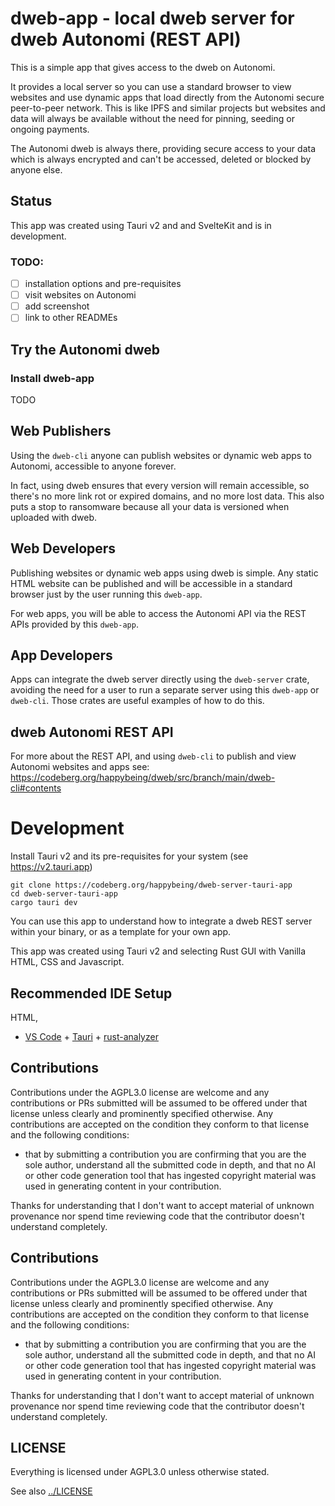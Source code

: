 # dweb-app - local dweb server for dweb Autonomi (REST API)

This is a simple app that gives access to the dweb on Autonomi.

It provides a local server so you can use a standard browser to view websites and use dynamic apps that load directly from the Autonomi secure peer-to-peer network. This is like IPFS and similar projects but websites and data will always be available without the need for pinning, seeding or ongoing payments.

The Autonomi dweb is always there, providing secure access to your data which is always encrypted and can't be accessed, deleted or blocked by anyone else.

## Status
This app was created using Tauri v2 and and SvelteKit and is in development.

### TODO:
- [ ] installation options and pre-requisites
- [ ] visit websites on Autonomi
- [ ] add screenshot
- [ ] link to other READMEs

## Try the Autonomi dweb

### Install dweb-app
TODO

## Web Publishers
Using the `dweb-cli` anyone can publish websites or dynamic web apps to Autonomi, accessible to anyone forever.

In fact, using dweb ensures that every version will remain accessible, so there's no more link rot or expired domains, and no more lost data. This also puts a stop to ransomware because all your data is versioned when uploaded with dweb.

## Web Developers
Publishing websites or dynamic web apps using dweb is simple. Any static HTML website can be published and will be accessible in a standard browser just by the user running this `dweb-app`.

For web apps, you will be able to access the Autonomi API via the REST APIs provided by this `dweb-app`.

## App Developers
Apps can integrate the dweb server directly using the `dweb-server` crate, avoiding the need for a user to run a separate server using this `dweb-app` or `dweb-cli`. Those crates are useful examples of how to do this.

## dweb Autonomi REST API

For more about the REST API, and using `dweb-cli` to publish and view Autonomi websites and apps see: https://codeberg.org/happybeing/dweb/src/branch/main/dweb-cli#contents

# Development

Install Tauri v2 and its pre-requisites for your system (see https://v2.tauri.app)

```
git clone https://codeberg.org/happybeing/dweb-server-tauri-app
cd dweb-server-tauri-app
cargo tauri dev
```
You can use this app to understand how to integrate a dweb REST server within your binary, or as a template for your own app.

This app was created using Tauri v2 and selecting Rust GUI with Vanilla HTML, CSS and Javascript.

## Recommended IDE Setup
 HTML,
- [VS Code](https://code.visualstudio.com/) + [Tauri](https://marketplace.visualstudio.com/items?itemName=tauri-apps.tauri-vscode) + [rust-analyzer](https://marketplace.visualstudio.com/items?itemName=rust-lang.rust-analyzer)

## Contributions
Contributions under the AGPL3.0 license are welcome and any contributions or PRs submitted will be assumed to be offered under that license unless clearly and prominently specified otherwise. Any contributions are accepted on the condition they conform to that license and the following conditions:

- that by submitting a contribution you are confirming that you are the sole author, understand all the submitted code in depth, and that no AI or other code generation tool that has ingested copyright material was used in generating content in your contribution.

Thanks for understanding that I don't want to accept material of unknown provenance nor spend time reviewing code that the contributor doesn't understand completely.

## Contributions
Contributions under the AGPL3.0 license are welcome and any contributions or PRs submitted will be assumed to be offered under that license unless clearly and prominently specified otherwise. Any contributions are accepted on the condition they conform to that license and the following conditions:

- that by submitting a contribution you are confirming that you are the sole author, understand all the submitted code in depth, and that no AI or other code generation tool that has ingested copyright material was used in generating content in your contribution.

Thanks for understanding that I don't want to accept material of unknown provenance nor spend time reviewing code that the contributor doesn't understand completely.

## LICENSE

Everything is licensed under AGPL3.0 unless otherwise stated.

See also [../LICENSE](../LICENSE)
